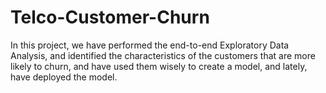 # Telco-Customer-Churn
In this project, we have performed the end-to-end Exploratory Data Analysis, and identified the characteristics of the customers that are more likely to churn, and have used them wisely to create a model, and lately, have deployed the model.
